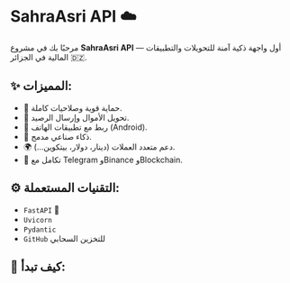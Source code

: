 # SahraAsri API ☁️

مرحبًا بك في مشروع **SahraAsri API** — أول واجهة ذكية آمنة للتحويلات والتطبيقات المالية في الجزائر 🇩🇿.

## ✨ المميزات:

- 🔐 حماية قوية وصلاحيات كاملة.
- 💸 تحويل الأموال وإرسال الرصيد.
- 📱 ربط مع تطبيقات الهاتف (Android).
- 🧠 ذكاء صناعي مدمج.
- 🌍 دعم متعدد العملات (دينار، دولار، بيتكوين...).
- 🔗 تكامل مع Telegram وBinance وBlockchain.

## ⚙️ التقنيات المستعملة:

- `FastAPI` 🐍
- `Uvicorn`
- `Pydantic`
- `GitHub` للتخزين السحابي

## 🚀 كيف تبدأ:

